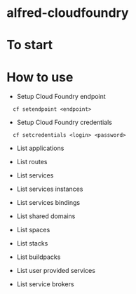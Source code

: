 alfred-cloudfoundry
===================

# To start

# How to use

- Setup Cloud Foundry endpoint

```
  cf setendpoint <endpoint>
```

- Setup Cloud Foundry credentials

```
  cf setcredentials <login> <password>
```

- List applications

- List routes

- List services

- List services instances

- List services bindings

- List shared domains

- List spaces

- List stacks

- List buildpacks

- List user provided services

- List service brokers

